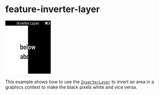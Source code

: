 # feature-inverter-layer

![screenshot](feature-inverter-layer-screenshot.png)

This example shows how to use the [`InverterLayer`](https://developer.getpebble.com/docs/c/group___inverter_layer.html) to invert an area in a graphics context to make the black pixels white and vice versa.
